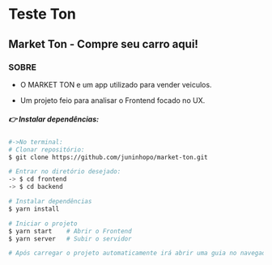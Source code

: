 # Teste Ton 

## Market Ton - Compre seu carro aqui!

### SOBRE

- O MARKET TON e um app utilizado para vender veiculos. 

- Um projeto feio para analisar o Frontend focado no UX.

##### 👉 Instalar dependências:

```bash
#->No terminal:
# Clonar repositório:
$ git clone https://github.com/juninhopo/market-ton.git

# Entrar no diretório desejado:
-> $ cd frontend
-> $ cd backend

# Instalar dependências
$ yarn install

# Iniciar o projeto
$ yarn start    # Abrir o Frontend
$ yarn server   # Subir o servidor

# Após carregar o projeto automaticamente irá abrir uma guia no navegador padrão.
```